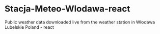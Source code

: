 # Stacja-Meteo-Wlodawa-react
Public weather data downloaded live from the weather station in Włodawa Lubelskie Poland  - react
